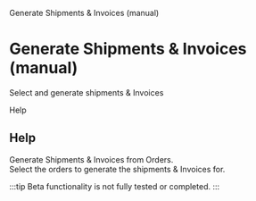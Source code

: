 
Generate Shipments & Invoices (manual)
# Generate Shipments & Invoices (manual)


Select and generate shipments & Invoices

Help
## Help

Generate Shipments & Invoices from Orders.  
Select the orders to generate the shipments & Invoices for.

:::tip
Beta functionality is not fully tested or completed.
:::